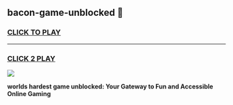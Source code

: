 
## bacon-game-unblocked 👋
<h3>
<a href="https://premium.freeplayer.one?title=bacon-game-unblocked&ref=14F">CLICK TO PLAY</a></h3>
<hr>

<h3>
<a href="https://premium.freeplayer.one?title=bacon-game-unblocked&ref=14F">CLICK 2 PLAY</a>
  
</h3>

<a href="https://premium.freeplayer.one?title=bacon-game-unblocked&ref=12F/"><img src="https://clearcache.store/games.png"></a>


**worlds hardest game unblocked: Your Gateway to Fun and Accessible Online Gaming**
